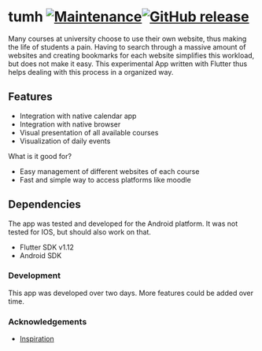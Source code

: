 


# tumh [![Maintenance](https://img.shields.io/badge/Maintained%3F-yes-green.svg)](https://github.com/Wegii/tumh/graphs/commit-activity)[![GitHub release](https://img.shields.io/github/v/release/Wegii/tumh?include_prereleases)](https://github.com/Wegii/tumh/releases)
Many courses at university choose to use their own website, thus making the life of students a pain. Having to search through a massive
amount of websites and creating bookmarks for each website simplifies this workload, but does not make it easy.
This experimental App written with Flutter thus helps dealing with this process in a organized way.

## Features
* Integration with native calendar app
* Integration with native browser
* Visual presentation of all available courses
* Visualization of daily events

What is it good for?
* Easy management of different websites of each course
* Fast and simple way to access platforms like moodle

## Dependencies
The app was tested and developed for the Android platform. It was not tested for IOS, but should also work on that.
* Flutter SDK v1.12
* Android SDK


### Development
This app was developed over two days. More features could be added over time.

### Acknowledgements
* [Inspiration](https://www.designbysie.com/)